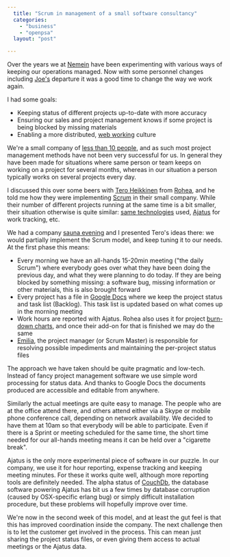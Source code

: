 ```yaml
---
  title: "Scrum in management of a small software consultancy"
  categories: 
    - "business"
    - "openpsa"
  layout: "post"

---
```

<p>
Over the years we at <a href="http://nemein.com/">Nemein</a> have been experimenting with various ways of keeping our operations managed. Now with some personnel changes including <a href="http://www.runtoshop.com/contact.html">Joe's</a> departure it was a good time to change the way we work again.
</p><p>
I had some goals:
</p><ul><li>Keeping status of different projects up-to-date with more accuracy</li>
<li>Ensuring our sales and project management knows if some project is being blocked by missing materials</li>
<li>Enabling a more distributed, <a href="http://webworkerdaily.com/2006/09/04/going-bedouin/">web working</a> culture</li>
</ul><p>
We're a small company of <a href="http://nemein.com/en/people/">less than 10 people</a>, and as such most project management methods have not been very successful for us. In general they have been made for situations where same person or team keeps on working on a project for several months, whereas in our situation a person typically works on several projects every day.
</p><p>
I discussed this over some beers with <a href="http://teroheikkinen.iki.fi/">Tero Heikkinen</a> from <a href="http://plazes.com/plazes/135439_rohea">Rohea</a>, and he told me how they were implementing <a href="http://en.wikipedia.org/wiki/Scrum_(development)">Scrum</a> in their small company. While their number of different projects running at the same time is a bit smaller, their situation otherwise is quite similar: <a href="http://www.midgard-project.org/">same technologies</a> used, <a href="http://www.ajatus.info/">Ajatus</a> for work tracking, etc.
</p><p>
We had a company <a href="http://flickr.com/photos/bergie/2544964382/">sauna evening</a> and I presented Tero's ideas there: we would partially implement the Scrum model, and keep tuning it to our needs. At the first phase this means:
</p><ul><li>Every morning we have an all-hands 15-20min meeting ("the daily Scrum") where everybody goes over what they have been doing the previous day, and what they were planning to do today. If they are being blocked by something missing: a software bug, missing information or other materials, this is also brought forward</li>
<li>Every project has a file in <a href="http://docs.google.com/">Google Docs</a> where we keep the project status and task list (Backlog). This task list is updated based on what comes up in the morning meeting</li>
<li>Work hours are reported with Ajatus. Rohea also uses it for project <a href="http://www.controlchaos.com/about/burndown.php">burn-down charts</a>, and once their add-on for that is finished we may do the same</li>
<li><a href="http://nemein.com/en/people/semi/">Emilia</a>, the project manager (or Scrum Master) is responsible for resolving possible impediments and maintaining the per-project status files</li>
</ul><p>
The approach we have taken should be quite pragmatic and low-tech. Instead of fancy project management software we use simple word processing for status data. And thanks to Google Docs the documents produced are accessible and editable from anywhere.
</p><p>
Similarly the actual meetings are quite easy to manage. The people who are at the office attend there, and others attend either via a Skype or mobile phone conference call, depending on network availability. We decided to have them at 10am so that everybody will be able to participate. Even if there is a Sprint or meeting scheduled for the same time, the short time needed for our all-hands meeting means it can be held over a "cigarette break".
</p><p>
Ajatus is the only more experimental piece of software in our puzzle. In our company, we use it for hour reporting, expense tracking and keeping meeting minutes. For these it works quite well, although more reporting tools are definitely needed. The alpha status of <a href="http://incubator.apache.org/couchdb/">CouchDb</a>, the database software powering Ajatus has bit us a few times by database corruption (caused by OSX-specific erlang bug) or simply difficult installation procedure, but these problems will hopefully improve over time.
</p><p>
We're now in the second week of this model, and at least the gut feel is that this has improved coordination inside the company. The next challenge then is to let the customer get involved in the process. This can mean just sharing the project status files, or even giving them access to actual meetings or the Ajatus data.
</p>